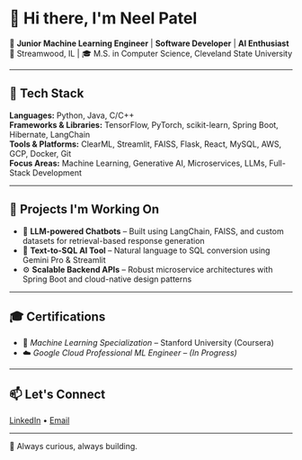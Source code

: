 # 👋 Hi there, I'm Neel Patel

🎯 **Junior Machine Learning Engineer** | **Software Developer** | **AI Enthusiast**  
📍 Streamwood, IL | 🎓 M.S. in Computer Science, Cleveland State University  

---

## 🔧 Tech Stack

**Languages:** Python, Java, C/C++  
**Frameworks & Libraries:** TensorFlow, PyTorch, scikit-learn, Spring Boot, Hibernate, LangChain  
**Tools & Platforms:** ClearML, Streamlit, FAISS, Flask, React, MySQL, AWS, GCP, Docker, Git  
**Focus Areas:** Machine Learning, Generative AI, Microservices, LLMs, Full-Stack Development  

---

## 🧠 Projects I'm Working On

- 🤖 **LLM-powered Chatbots** – Built using LangChain, FAISS, and custom datasets for retrieval-based response generation  
- 🧾 **Text-to-SQL AI Tool** – Natural language to SQL conversion using Gemini Pro & Streamlit  
- ⚙️ **Scalable Backend APIs** – Robust microservice architectures with Spring Boot and cloud-native design patterns  

---

## 🎓 Certifications

- 🧠 *Machine Learning Specialization* – Stanford University (Coursera)  
- ☁️ *Google Cloud Professional ML Engineer* – *(In Progress)*  

---

## 📫 Let's Connect

[LinkedIn](https://www.linkedin.com/in/neelpatel2712) • [Email](mailto:patelneel2797@gmail.com)

---

🚀 Always curious, always building.
